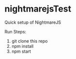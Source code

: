 # nightmarejsTest
Quick setup of NightmareJS


Run Steps:

1. git clone this repo
2. npm install
3. npm start
